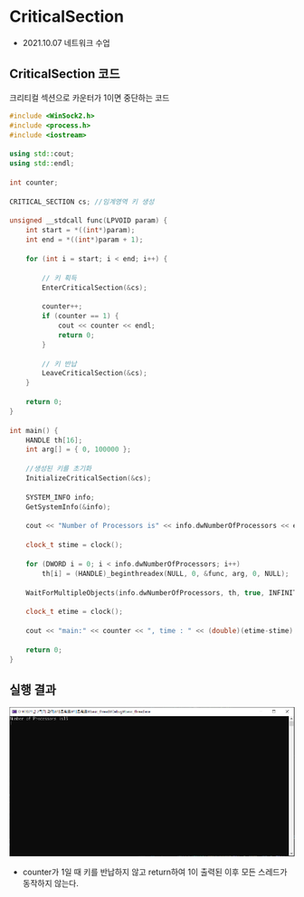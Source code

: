 # CriticalSection 
+ 2021.10.07 네트워크 수업

## CriticalSection 코드
크리티컬 섹션으로 카운터가 1이면 중단하는 코드
```C++
#include <WinSock2.h>
#include <process.h>
#include <iostream>

using std::cout;
using std::endl;

int counter;

CRITICAL_SECTION cs; //임계영역 키 생성

unsigned __stdcall func(LPVOID param) {
	int start = *((int*)param);
	int end = *((int*)param + 1);

	for (int i = start; i < end; i++) {

		// 키 획득
		EnterCriticalSection(&cs);

		counter++;
		if (counter == 1) {
			cout << counter << endl;
			return 0;
		}

		// 키 반납
		LeaveCriticalSection(&cs);
	}

	return 0;
}

int main() {
	HANDLE th[16];
	int arg[] = { 0, 100000 };

	//생성된 키를 초기화
	InitializeCriticalSection(&cs);

	SYSTEM_INFO info;
	GetSystemInfo(&info);

	cout << "Number of Processors is" << info.dwNumberOfProcessors << endl;

	clock_t stime = clock();

	for (DWORD i = 0; i < info.dwNumberOfProcessors; i++)
		th[i] = (HANDLE)_beginthreadex(NULL, 0, &func, arg, 0, NULL);

	WaitForMultipleObjects(info.dwNumberOfProcessors, th, true, INFINITE);

	clock_t etime = clock();

	cout << "main:" << counter << ", time : " << (double)(etime-stime) / CLOCKS_PER_SEC << endl;

	return 0;
}

```

## 실행 결과
![Alt text](./img/크리티컬_리턴.PNG)

+ counter가 1일 때 키를 반납하지 않고 return하여 1이 출력된 이후 모든 스레드가 동작하지 않는다.